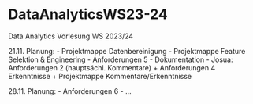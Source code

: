# DataAnalyticsWS23-24
Data Analytics Vorlesung WS 2023/24


21.11. Planung:
    - Projektmappe Datenbereinigung
    - Projektmappe Feature Selektion & Engineering
    - Anforderungen 5
    - Dokumentation
    - Josua: Anforderungen 2 (hauptsächl. Kommentare) + Anforderungen 4 Erkenntnisse + Projektmappe Kommentare/Erkenntnisse


28.11. Planung:
    - Anforderungen 6
    - ...